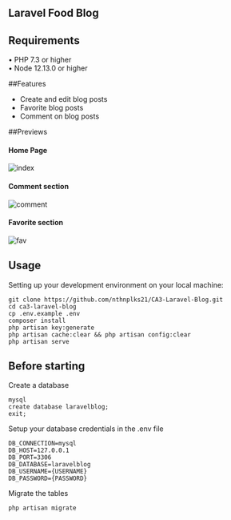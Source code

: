 ## Laravel Food Blog

## Requirements
•	PHP 7.3 or higher <br>
•	Node 12.13.0 or higher <br>


##Features
* Create and edit blog posts
* Favorite blog posts
* Comment on blog posts

##Previews
#### Home Page
![index](https://github.com/nthnplks21/CA3-Laravel-Blog/blob/main/ReadMeImages/blog1.png?raw=true)

#### Comment section
![comment](https://github.com/nthnplks21/CA3-Laravel-Blog/blob/main/ReadMeImages/blog2.png?raw=true)


#### Favorite section
![fav](https://github.com/nthnplks21/CA3-Laravel-Blog/blob/main/ReadMeImages/blog3.png?raw=true)



## Usage <br>
Setting up your development environment on your local machine: <br>
```
git clone https://github.com/nthnplks21/CA3-Laravel-Blog.git
cd ca3-laravel-blog
cp .env.example .env
composer install
php artisan key:generate
php artisan cache:clear && php artisan config:clear
php artisan serve
```

## Before starting <br>
Create a database <br>
```
mysql
create database laravelblog;
exit;
```

Setup your database credentials in the .env file <br>
```
DB_CONNECTION=mysql
DB_HOST=127.0.0.1
DB_PORT=3306
DB_DATABASE=laravelblog
DB_USERNAME={USERNAME}
DB_PASSWORD={PASSWORD}
```

Migrate the tables
```
php artisan migrate
```
